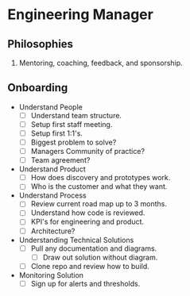 # Engineering Manager

## Philosophies
1. Mentoring, coaching, feedback, and sponsorship.

## Onboarding
* Understand People
  - [ ] Understand team structure.
  - [ ] Setup first staff meeting.
  - [ ] Setup first 1:1's.
  - [ ] Biggest problem to solve?
  - [ ] Managers Community of practice?
  - [ ] Team agreement?
* Understand Product
  - [ ] How does discovery and prototypes work.
  - [ ] Who is the customer and what they want.
* Understand Process
  - [ ] Review current road map up to 3 months.
  - [ ] Understand how code is reviewed.
  - [ ] KPI's for engineering and product.
  - [ ] Architecture?
* Understanding Technical Solutions
  - [ ] Pull any documentation and diagrams.
    - [ ] Draw out solution without diagram.
  - [ ] Clone repo and review how to build.
* Monitoring Solution
  - [ ] Sign up for alerts and thresholds.
